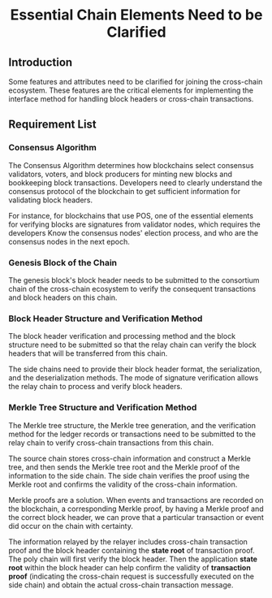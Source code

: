 <h1 align="center">Essential Chain Elements Need to be Clarified</h1>

## Introduction

Some features and attributes need to be clarified for joining the cross-chain ecosystem. These features are the critical elements for implementing the interface method for handling block headers or cross-chain transactions.

## Requirement List

### Consensus Algorithm

The Consensus Algorithm determines how blockchains select consensus validators,  voters, and block producers for minting new blocks and bookkeeping block transactions. Developers need to clearly understand the consensus protocol of the blockchain to get sufficient information for validating block headers.

For instance, for blockchains that use POS, one of the essential elements for verifying blocks are signatures from validator nodes, which requires the developers Know the consensus nodes' election process, and who are the consensus nodes in the next epoch.

### Genesis Block of the Chain

The genesis block's block header needs to be submitted to the consortium chain of the cross-chain ecosystem to verify the consequent transactions and block headers on this chain.

### Block Header Structure and Verification Method 

The block header verification and processing method and the block structure need to be submitted so that the relay chain can verify the block headers that will be transferred from this chain.

The side chains need to provide their block header format, the serialization, and the deserialization methods. The mode of signature verification allows the relay chain to process and verify block headers.

### Merkle Tree Structure and Verification Method

The Merkle tree structure, the Merkle tree generation, and the verification method for the ledger records or transactions need to be submitted to the relay chain to verify cross-chain transactions from this chain. 

The source chain stores cross-chain information and construct a Merkle tree, and then sends the Merkle tree root and the Merkle proof of the information to the side chain. The side chain verifies the proof using the Merkle root and confirms the validity of the cross-chain information.

Merkle proofs are a solution. When events and transactions are recorded on the blockchain, a corresponding Merkle proof, by having a Merkle proof and the correct block header, we can prove that a particular transaction or event did occur on the chain with certainty.

The information relayed by the relayer includes cross-chain transaction proof and the block header containing the **state root** of transaction proof. The poly chain will first verify the block header. Then the application **state root** within the block header can help confirm the validity of **transaction proof** (indicating the cross-chain request is successfully executed on the side chain) and obtain the actual cross-chain transaction message. 






